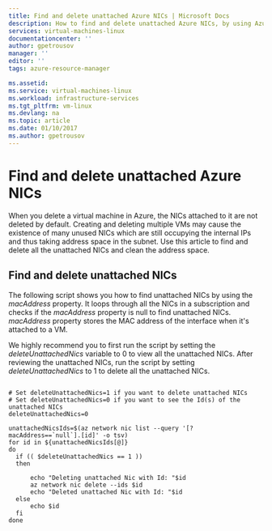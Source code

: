 ```yaml
---
title: Find and delete unattached Azure NICs | Microsoft Docs
description: How to find and delete unattached Azure NICs, by using Azure CLI
services: virtual-machines-linux
documentationcenter: ''
author: gpetrousov
manager: ''
editor: ''
tags: azure-resource-manager

ms.assetid: 
ms.service: virtual-machines-linux
ms.workload: infrastructure-services
ms.tgt_pltfrm: vm-linux
ms.devlang: na
ms.topic: article
ms.date: 01/10/2017
ms.author: gpetrousov
---
```

# Find and delete unattached Azure NICs
When you delete a virtual machine in Azure, the NICs attached to it are not deleted by default. Creating and deleting multiple VMs may cause the existence of many unused NICs which are still occupying the internal IPs and thus taking address space in the subnet. Use this article to find and delete all the unattached NICs and clean the address space.


## Find and delete unattached NICs

The following script shows you how to find unattached NICs by using the *macAddress* property. It loops through all the NICs in a subscription and checks if the *macAddress* property is null to find unattached NICs. *macAddress* property stores the MAC address of the interface when it's attached to a VM.

We highly recommend you to first run the script by setting the *deleteUnattachedNics* variable to 0 to view all the unattached NICs. After reviewing the unattached NICs, run the script by setting *deleteUnattachedNics* to 1 to delete all the unattached NICs.

 ```azurecli

# Set deleteUnattachedNics=1 if you want to delete unattached NICs
# Set deleteUnattachedNics=0 if you want to see the Id(s) of the unattached NICs
deleteUnattachedNics=0

unattachedNicsIds=$(az network nic list --query '[?macAddress==`null`].[id]' -o tsv)
for id in ${unattachedNicsIds[@]}
do
   if (( $deleteUnattachedNics == 1 ))
   then

       echo "Deleting unattached Nic with Id: "$id
       az network nic delete --ids $id
       echo "Deleted unattached Nic with Id: "$id
   else
       echo $id
   fi
done
